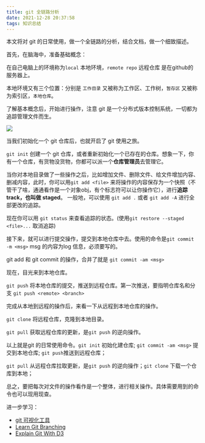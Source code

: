 ```yaml
---
title: git 全链路分析
date: 2021-12-28 20:37:58
tags: 知识总结
---
```


本文将对 git 的日常使用，做一个全链路的分析，结合文档，做一个细致描述。

首先，在脑海中，准备基础概念：

在自己电脑上的环境称为`local` 本地环境，`remote repo` 远程仓库 是在github的服务器上。

本地环境又有三个位置：分别是 `工作目录` 又被称为工作区、工作树，`暂存区` 又被称为索引区，`本地仓库`。

了解基本概念后，开始进行操作，注意 git 是一个分布式版本控制系统，一切都为追踪管理文件而生。

![](https://user-images.githubusercontent.com/43318823/147582097-e2acd0db-2fa5-43b2-9223-c0edda81030f.png)

当我们初始化一个 git 仓库后，也就开启了 git 使用之旅。

`git init` 创建一个 git 仓库，或者重新初始化一个已存在的仓库。想象一下，你有一个仓库，有货物没货物，你都可以派一个**仓库管理员**去管理它。

当你对本地目录做了一些操作之后，比如增加文件、删除文件、给文件增加内容、删减内容，此时，你可以用`git add <file>` 来将操作的内容保存为一个快照（不管干了啥，通通看作是一个对象obj，有个标志符可以让你操作它），进行**追踪 track，也叫做 staged**。 一般地，可以使用 `git add .` 或者 `git add -A` 进行全部更改的追踪。

现在你可以用 `git status` 来查看追踪的状态。(使用`git restore --staged <file>...` 取消追踪)

接下来，就可以进行提交操作，提交到本地仓库中去。使用的命令是`git commit -m <msg>` msg 的内容为log 信息，必须要写的。

git add 和 git commit 的操作，合并了就是 `git commit -am <msg>`

现在，目光来到本地仓库。

`git push` 将本地仓库的提交，推送到远程仓库。第一次推送，要指明仓库名和分支 `git push <remote> <branch>`

完成从本地到远程的操作后，来看一下从远程到本地仓库的操作。

`git clone` 将远程仓库，克隆到本地目录。

`git pull` 获取远程仓库的更新，是`git push` 的逆向操作。

以上就是git 的日常使用命令。`git init` 初始化建仓库; `git commit -am <msg>` 提交到本地仓库; `git push`推送到远程仓库；

`git pull` 从远程仓库拉取更新，是`git push` 的逆向操作；`git clone` 下载一个仓库到本地；

总之，要把每次对文件的操作看作是一个整体，进行相关操作。具体需要用到的命令也可以现用现查。

进一步学习：

- [git 可视化工具](https://ndpsoftware.com/git-cheatsheet.html#loc=index;)
- [Learn Git Branching](https://learngitbranching.js.org/)
- [Explain Git With D3](https://onlywei.github.io/explain-git-with-d3)